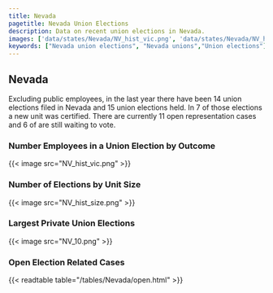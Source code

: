 ```yaml
---
title: Nevada
pagetitle: Nevada Union Elections
description: Data on recent union elections in Nevada.
images: ['data/states/Nevada/NV_hist_vic.png', 'data/states/Nevada/NV_hist_size.png', 'data/states/Nevada/NV_10.png']
keywords: ["Nevada union elections", "Nevada unions","Union elections"]
---
```

##  Nevada

Excluding public employees, in the last year there have been 14 union elections filed in Nevada and 15 union elections held. In 7 of those elections a new unit was certified. There are currently 11 open representation cases and 6 of are still waiting to vote.

### Number Employees in a Union Election by Outcome
{{< image src="NV_hist_vic.png" >}}

### Number of Elections by Unit Size
{{< image src="NV_hist_size.png" >}}

### Largest Private Union Elections
{{< image src="NV_10.png" >}}

### Open Election Related Cases
{{< readtable table="/tables/Nevada/open.html" >}}

